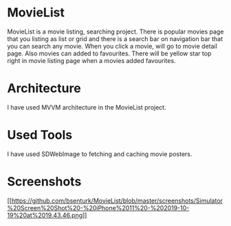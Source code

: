 # MovieList

MovieList is a movie listing, searching project. There is popular movies page that you listing as list or grid and there is a search bar on navigation bar that you can search any movie. When you click a movie, will go to movie detail page. Also movies can added to favourites. There will be yellow star top right in movie listing page when a movies added favourites.

# Architecture

I have used MVVM architecture in the MovieList project.

# Used Tools

I have used SDWebImage to fetching and caching movie posters.

# Screenshots

[[https://github.com/bsenturk/MovieList/blob/master/screenshots/Simulator%20Screen%20Shot%20-%20iPhone%2011%20-%202019-10-19%20at%2019.43.46.png]]
